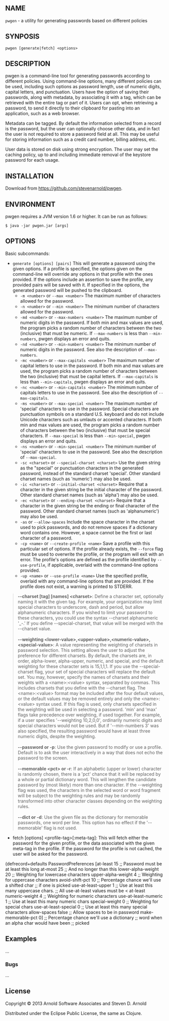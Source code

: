 ## NAME

`pwgen` - a utility for generating passwords based on different policies

## SYNPOSIS

`pwgen [generate|fetch] <options>`

## DESCRIPTION

pwgen is a command-line tool for generating passwords according to different policies.  Using command-line options, many different policies can be used, including such options as password length, use of numeric digits, capital letters, and punctuation.  Users have the option of saving their passwords, along with metadata, by associating it with a tag, which can be retrieved with the entire tag or part of it.  Users can opt, when retrieving a password, to send it directly to their clipboard for pasting into an application, such as a web browser.

Metadata can be tagged.  By default the information selected from a record is the password, but the user can optionally choose other data, and in fact the user is not required to store a password field at all.  This may be useful for storing information such as a credit card number, billing address, etc.

User data is stored on disk using strong encryption.  The user may set the caching policy, up to and including immediate removal of the keystore password for each usage.

## INSTALLATION

Download from https://github.com/stevenarnold/pwgen.

## ENVIRONMENT

pwgen requires a JVM version 1.6 or higher.  It can be run as follows:

`$ java -jar pwgen.jar [args]`

## OPTIONS

Basic subcommands:

  * `generate [options] [pairs]`
    This will generate a password using the given options.  If a profile is specified, the options given on the command-line will override any options in that profile with the ones provided.  If the options include an assertion to save the profile, any provided pairs will be saved with it.  If specified in the options, the generated password will be pushed to the clipboard.
    * `-m <number>` or `--max <number>`
      The maximum number of characters allowed for the password.
    * `-n <number>` or `--min <number>`
      The minimum number of characters allowed for the password.
    * `-md <number>` or `--max-numbers <number>`
      The maximum number of numeric digits in the password.  If both min and max values are used, the program picks a random number of characters between the two (inclusive) that must be numeric.  If `--max-numbers` is less than `--min-numbers`, pwgen displays an error and quits.
    * `-nd <number>` or `--min-numbers <number>`
      The minimum number of numeric digits in the password.  See also the description of `--max-numbers`.
    * `-mc <number>` or `--max-capitals <number>`
      The maximum number of capital letters to use in the password.    If both min and max values are used, the program picks a random number of characters between the two (inclusive) that must be capital letters.  If `--max-capitals` is less than `--min-capitals`, pwgen displays an error and quits.
    * `-nc <number>` or `--min-capitals <number>`
      The minimum number of capitals letters to use in the password.  See also the description of `--max-capitals`.
    * `-ms <number>` or `--max-special <number>`
      The maximum number of 'special' characters to use in the password.  Special characters are punctuation symbols on a standard U.S. keyboard and do not include Unicode characters such as umlauts or accented characters.  If both min and max values are used, the program picks a random number of characters between the two (inclusive) that must be special characters.  If `--max-special` is less than `--min-special`, pwgen displays an error and quits.
    * `-ns <number>` or `--min-special <number>`
      The minimum number of 'special' characters to use in the password.  See also the description of `--max-special`.
    * `-sc <charset>` or `--special-charset <charset>`
      Use the given string as the "special" or punctuation characters in the generated password, instead of the standard charset 'special'.  Other standard charset names (such as 'numeric') may also be used.
    * `-ic <charset>` or `--initial-charset <charset>`
      Require that a character in the given string be the initial character of the password.  Other standard charset names (such as 'alpha') may also be used.
    * `-ec <charset>` or `--ending-charset <charset>`
      Require that a character in the given string be the ending or final character of the password.  Other standard charset names (such as 'alphanumeric') may also be used.
    * `-as` or `--allow-spaces`
      Include the space character in the charset used to pick passwords, and do not remove spaces if a dictionary word contains one. However, a space cannot be the first or last character of a password. 
    * `-cp <name>` or `--create-profile <name>`
      Save a profile with this particular set of options.  If the profile already exists, the `--force` flag must be used to overwrite the profile, or the program will exit with an error.  The profile's options are defined as the profile identified by `--use-profile`, if applicable, overlaid with the command-line options provided.
    * `-up <name>` or `--use-profile <name>`
      Use the specified profile, overlaid with any command-line options that are provided.  If the profile does not exist, a warning is printed to STDERR.

>   **--charset [tag] [names] &lt;charset&gt;**: Define a character set, optionally naming it with the given tag.  For example, your organization may limit special characters to underscore, dash and period, but allow alphanumeric characters.  If you wished to limit your password to these characters, you could use the syntax --charset alphanumeric '_-.'  If you define --special-charset, that value will be merged with the --charset value.
<br /><br />
>   **--weighting &lt;lower-value&gt;,&lt;upper-value&gt;,&lt;numeric-value&gt;,&lt;special-value&gt;**: A value representing the weighting of charsets in password selection.  This setting allows the user to adjust the preference for different charsets.  By default, the charsets are, in order, alpha-lower, alpha-upper, numeric, and special, and the default weighting for these character sets is 15,1,1,1.  If you use the --special-charset flag, your set of special characters will replace the default set.  You may, however, specify the names of charsets and their weights with a &lt;name&gt;:&lt;value&gt; syntax, separated by commas.  This includes charsets that you define with the --charset flag.  The &lt;name&gt;:&lt;value&gt; format may be included after the four default values, or the default values may be removed entirely and only the &lt;name&gt;:&lt;value&gt; syntax used.  If this flag is used, only charsets specified in the weighting will be used in selecting a password.  'min' and 'max' flags take precedence over weighting, if used together.  For example, if a user specifies '--weighting 10,2,0,0', ordinarily numeric digits and special characters would not be used.  But if '--min-numbers 3' was also specified, the resulting password would have at least three numeric digits, despite the weighting.
<br /><br />
>   **--password or -p**: Use the given password to modify or use a profile.  Default is to ask the user interactively in a way that does not echo the password to the screen.
<br /><br />
>   **--memorable &lt;pct&gt; or -r**: If an alphabetic (upper or lower) character is randomly chosen, there is a 'pct' chance that it will be replaced by a whole or partial dictionary word.  This will lengthen the candidate password by (most likely) more than one character.  If the --weighting flag was used, the characters in the selected word or word fragment will be subject to the weighting rules and may be randomly transformed into other character classes depending on the weighting rules.
<br /><br />
>   **--dict or -d**: Use the given file as the dictionary for memorable passwords, one word per line.  This option has no effect if the '--memorable' flag is not used.
    
- fetch [options] &lt;profile-tag&gt;[:meta-tag]: This will fetch either the password for the given profile, or the data associated with the given meta-tag in the profile.  If the password for the profile is not cached, the user will be asked for the password.

(defrecord+defaults PasswordPreferences
  [at-least                15        ;; Password must be at least this long
   at-most                 25        ;; And no longer than this
   lower-alpha-weight      20        ;; Weighting for lowercase characters
   upper-alpha-weight       4        ;; Weighting for uppercase characters
   avoid-shift-pct         10        ;; Percentage chance we'll use a shifted char
                                     ;;     if one is picked
   use-at-least-upper       1        ;; Use at least this many uppercase chars.
                                     ;;     All use-at-least values must be < at-least
   numeric-weight           4        ;; Weighting for numeric characters
   use-at-least-numeric     1        ;; Use at least this many numeric chars
   special-weight           0        ;; Weighting for special chars
   use-at-least-special     0        ;; Use at least this many special characters
   allow-spaces             false    ;; Allow spaces to be in password
   make-memorable-pct       0]       ;; Percentage chance we'll use a dictionary 
                                     ;;     word when an alpha char would have been
                                     ;;     picked

## Examples

...

### Bugs

...

## License

Copyright © 2013 Arnold Software Associates and Steven D. Arnold

Distributed under the Eclipse Public License, the same as Clojure.
